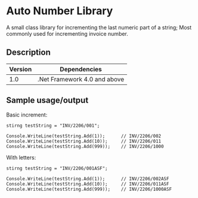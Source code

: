 # Auto Number Library

A small class library for incrementing the last numeric part of a string; Most commonly used for incrementing invoice number.

## Description
| Version | Dependencies |
| ------- | ------------ |
|1.0|.Net Framework 4.0 and above|

## Sample usage/output

Basic increment:
```aspx-csharp
stirng testString = "INV/2206/001";

Console.WriteLine(testString.Add(1));      // INV/2206/002
Console.WriteLine(testString.Add(10));     // INV/2206/011
Console.WriteLine(testString.Add(999));    // INV/2206/1000
```

With letters:
```aspx-csharp
stirng testString = "INV/2206/001ASF";

Console.WriteLine(testString.Add(1));      // INV/2206/002ASF
Console.WriteLine(testString.Add(10));     // INV/2206/011ASF
Console.WriteLine(testString.Add(999));    // INV/2206/1000ASF
```